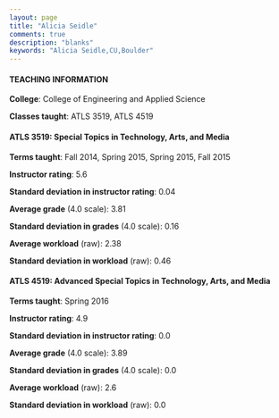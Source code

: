 ```yaml
---
layout: page
title: "Alicia Seidle" 
comments: true
description: "blanks"
keywords: "Alicia Seidle,CU,Boulder"
---
```

<head>
<script src="https://ajax.googleapis.com/ajax/libs/jquery/2.1.3/jquery.min.js"></script>
<script src="https://dl.dropboxusercontent.com/s/pc42nxpaw1ea4o9/highcharts.js?dl=0"></script>
<!-- <script src="../assets/js/highcharts.js"></script> -->
<style type="text/css">@font-face {
	font-family: "Bebas Neue";
	src: url(https://www.filehosting.org/file/details/544349/BebasNeue Regular.otf) format("opentype");
	}
	h1.Bebas { 
		font-family: "Bebas Neue", Verdana, Tahoma;
	}
</style>
</head>
	   
#### TEACHING INFORMATION

**College**: College of Engineering and Applied Science

**Classes taught**: ATLS 3519, ATLS 4519

#### ATLS 3519: Special Topics in Technology, Arts, and Media

**Terms taught**: Fall 2014, Spring 2015, Spring 2015, Fall 2015

**Instructor rating**: 5.6

**Standard deviation in instructor rating**: 0.04

**Average grade** (4.0 scale): 3.81

**Standard deviation in grades** (4.0 scale): 0.16

**Average workload** (raw): 2.38

**Standard deviation in workload** (raw): 0.46

#### ATLS 4519: Advanced Special Topics in Technology, Arts, and Media

**Terms taught**: Spring 2016

**Instructor rating**: 4.9

**Standard deviation in instructor rating**: 0.0

**Average grade** (4.0 scale): 3.89

**Standard deviation in grades** (4.0 scale): 0.0

**Average workload** (raw): 2.6

**Standard deviation in workload** (raw): 0.0

